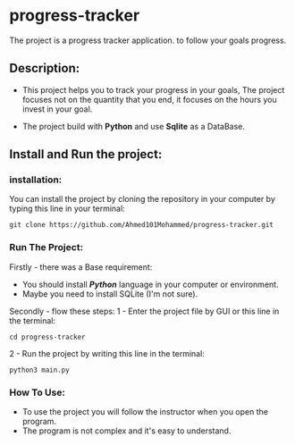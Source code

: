 # progress-tracker
The project is a progress tracker application. to follow your goals progress.

## Description:
- This project helps you to track your progress in your goals, The project focuses not on the quantity that you end, it focuses on the hours you invest in your goal.

- The project build with **Python** and use **Sqlite** as a DataBase.

## Install and Run the project:

### installation:
You can install the project by cloning the repository in your computer by typing this line in your terminal:
```
git clone https://github.com/Ahmed101Mohammed/progress-tracker.git
```

### Run The Project:
Firstly - there was a Base requirement:
  - You should install ***Python*** language in your computer or environment.
  - Maybe you need to install SQLite (I'm not sure).
 
Secondly - flow these steps:
1 - Enter the project file by GUI or this line in the terminal:
```
cd progress-tracker
```

2 - Run the project by writing this line in the terminal:
```
python3 main.py
```

### How To Use:
- To use the project you will follow the instructor when you open the program.
- The program is not complex and it's easy to understand.
